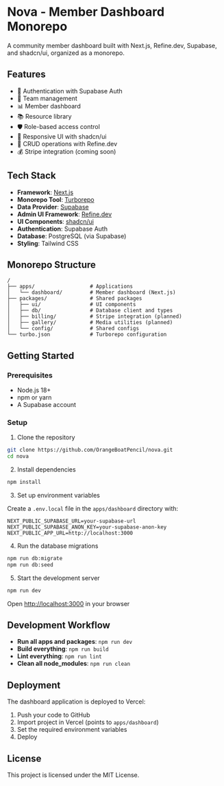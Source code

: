 # Nova - Member Dashboard Monorepo

A community member dashboard built with Next.js, Refine.dev, Supabase, and shadcn/ui, organized as a monorepo.

## Features

- 🔐 Authentication with Supabase Auth
- 👥 Team management
- 📊 Member dashboard
- 📚 Resource library
- 🛡️ Role-based access control
- 📱 Responsive UI with shadcn/ui
- 🔄 CRUD operations with Refine.dev
- 💰 Stripe integration (coming soon)

## Tech Stack

- **Framework**: [Next.js](https://nextjs.org/)
- **Monorepo Tool**: [Turborepo](https://turbo.build/)
- **Data Provider**: [Supabase](https://supabase.io/)
- **Admin UI Framework**: [Refine.dev](https://refine.dev/)
- **UI Components**: [shadcn/ui](https://ui.shadcn.com/)
- **Authentication**: Supabase Auth
- **Database**: PostgreSQL (via Supabase)
- **Styling**: Tailwind CSS

## Monorepo Structure

```
/
├── apps/                  # Applications
│   └── dashboard/         # Member dashboard (Next.js)
├── packages/              # Shared packages
│   ├── ui/                # UI components
│   ├── db/                # Database client and types
│   ├── billing/           # Stripe integration (planned)
│   ├── gallery/           # Media utilities (planned)
│   └── config/            # Shared configs
└── turbo.json             # Turborepo configuration
```

## Getting Started

### Prerequisites

- Node.js 18+
- npm or yarn
- A Supabase account

### Setup

1. Clone the repository

```bash
git clone https://github.com/OrangeBoatPencil/nova.git
cd nova
```

2. Install dependencies

```bash
npm install
```

3. Set up environment variables

Create a `.env.local` file in the `apps/dashboard` directory with:

```
NEXT_PUBLIC_SUPABASE_URL=your-supabase-url
NEXT_PUBLIC_SUPABASE_ANON_KEY=your-supabase-anon-key
NEXT_PUBLIC_APP_URL=http://localhost:3000
```

4. Run the database migrations

```bash
npm run db:migrate
npm run db:seed
```

5. Start the development server

```bash
npm run dev
```

Open [http://localhost:3000](http://localhost:3000) in your browser

## Development Workflow

- **Run all apps and packages**: `npm run dev`
- **Build everything**: `npm run build`
- **Lint everything**: `npm run lint`
- **Clean all node_modules**: `npm run clean`

## Deployment

The dashboard application is deployed to Vercel:

1. Push your code to GitHub
2. Import project in Vercel (points to `apps/dashboard`)
3. Set the required environment variables
4. Deploy

## License

This project is licensed under the MIT License.